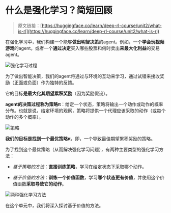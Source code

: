 # 什么是强化学习？简短回顾

> 原文链接：[https://huggingface.co/learn/deep-rl-course/unit2/what-is-rl](https://huggingface.co/learn/deep-rl-course/unit2/what-is-rl)

在强化学习中，我们构建一个能够**做出明智决策**的agent。例如，一个**学会玩视频游戏**的agent。或者一个**通过决定**买入哪些股票和何时卖出**来最大化利益**的交易agent。

![强化学习过程](../Images/75d6b22440b9c5d7d5b653bfb590c8e0.png)

为了做出智能决策，我们的agent将通过与环境的互动来学习，通过试错来接收奖励（正面或负面）作为独特的反馈。

它的目标**是最大化其期望累积奖励**（因为奖励假设）。

**agent的决策过程称为策略π**：给定一个状态，策略将输出一个动作或动作的概率分布。也就是说，给定环境的观察，策略将提供一个代理应该采取的动作（或每个动作的多个概率）。

![策略](../Images/eb29b1cbd14496d16a36efc7ba1b5298.png)

**我们的目标是找到一个最优策略π**，即，一个导致最佳期望累积奖励的策略。

为了找到这个最优策略（从而解决强化学习问题），有两种主要类型的强化学习方法：

+   *基于策略的方法*：**直接训练策略**，学习在给定状态下采取哪个动作。

+   *基于价值的方法*：**训练一个价值函数**，学习**哪个状态更有价值**，并使用这个价值函数**采取导致它的动作**。

![两种强化学习方法](../Images/ea1be9a83e2be724fd67093267c9958b.png)

在这个单元中，我们将深入探讨基于价值的方法。
